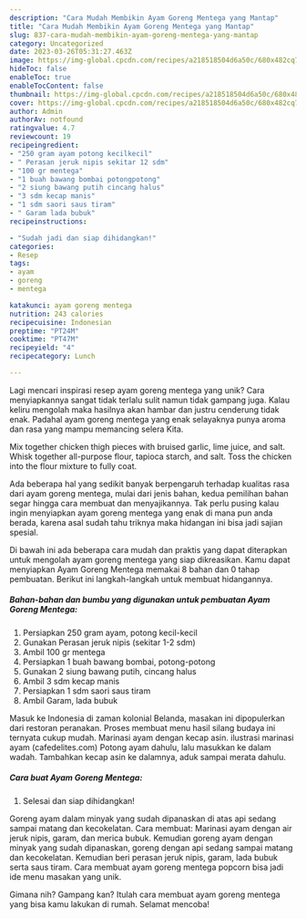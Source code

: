 ```yaml
---
description: "Cara Mudah Membikin Ayam Goreng Mentega yang Mantap"
title: "Cara Mudah Membikin Ayam Goreng Mentega yang Mantap"
slug: 837-cara-mudah-membikin-ayam-goreng-mentega-yang-mantap
category: Uncategorized
date: 2023-03-26T05:31:27.463Z
image: https://img-global.cpcdn.com/recipes/a218518504d6a50c/680x482cq70/ayam-goreng-mentega-foto-resep-utama.jpg
hideToc: false
enableToc: true
enableTocContent: false
thumbnail: https://img-global.cpcdn.com/recipes/a218518504d6a50c/680x482cq70/ayam-goreng-mentega-foto-resep-utama.jpg
cover: https://img-global.cpcdn.com/recipes/a218518504d6a50c/680x482cq70/ayam-goreng-mentega-foto-resep-utama.jpg
author: Admin
authorAv: notfound
ratingvalue: 4.7
reviewcount: 19
recipeingredient:
- "250 gram ayam potong kecilkecil"
- " Perasan jeruk nipis sekitar 12 sdm"
- "100 gr mentega"
- "1 buah bawang bombai potongpotong"
- "2 siung bawang putih cincang halus"
- "3 sdm kecap manis"
- "1 sdm saori saus tiram"
- " Garam lada bubuk"
recipeinstructions:

- "Sudah jadi dan siap dihidangkan!"
categories:
- Resep
tags:
- ayam
- goreng
- mentega

katakunci: ayam goreng mentega 
nutrition: 243 calories
recipecuisine: Indonesian
preptime: "PT24M"
cooktime: "PT47M"
recipeyield: "4"
recipecategory: Lunch

---
```





Lagi mencari inspirasi resep ayam goreng mentega yang unik? Cara menyiapkannya sangat tidak terlalu sulit namun tidak gampang juga. Kalau keliru mengolah maka hasilnya akan hambar dan justru cenderung tidak enak. Padahal ayam goreng mentega yang enak selayaknya punya aroma dan rasa yang mampu memancing selera Kita.





Mix together chicken thigh pieces with bruised garlic, lime juice, and salt. Whisk together all-purpose flour, tapioca starch, and salt. Toss the chicken into the flour mixture to fully coat.

Ada beberapa hal yang sedikit banyak berpengaruh terhadap kualitas rasa dari ayam goreng mentega, mulai dari jenis bahan, kedua pemilihan bahan segar hingga cara membuat dan menyajikannya. Tak perlu pusing kalau ingin menyiapkan ayam goreng mentega yang enak di mana pun anda berada, karena asal sudah tahu triknya maka hidangan ini bisa jadi sajian spesial.






Di bawah ini ada beberapa cara mudah dan praktis yang dapat diterapkan untuk mengolah ayam goreng mentega yang siap dikreasikan. Kamu dapat menyiapkan Ayam Goreng Mentega memakai 8 bahan dan 0 tahap pembuatan. Berikut ini langkah-langkah untuk membuat hidangannya.

<!--inarticleads1-->

##### Bahan-bahan dan bumbu yang digunakan untuk pembuatan Ayam Goreng Mentega:

1. Persiapkan 250 gram ayam, potong kecil-kecil
1. Gunakan  Perasan jeruk nipis (sekitar 1-2 sdm)
1. Ambil 100 gr mentega
1. Persiapkan 1 buah bawang bombai, potong-potong
1. Gunakan 2 siung bawang putih, cincang halus
1. Ambil 3 sdm kecap manis
1. Persiapkan 1 sdm saori saus tiram
1. Ambil  Garam, lada bubuk


Masuk ke Indonesia di zaman kolonial Belanda, masakan ini dipopulerkan dari restoran peranakan. Proses membuat menu hasil silang budaya ini ternyata cukup mudah. Marinasi ayam dengan kecap asin. ilustrasi marinasi ayam (cafedelites.com) Potong ayam dahulu, lalu masukkan ke dalam wadah. Tambahkan kecap asin ke dalamnya, aduk sampai merata dahulu. 

<!--inarticleads2-->

##### Cara buat Ayam Goreng Mentega:


1. Selesai dan siap dihidangkan!

Goreng ayam dalam minyak yang sudah dipanaskan di atas api sedang sampai matang dan kecokelatan. Cara membuat: Marinasi ayam dengan air jeruk nipis, garam, dan merica bubuk. Kemudian goreng ayam dengan minyak yang sudah dipanaskan, goreng dengan api sedang sampai matang dan kecokelatan. Kemudian beri perasan jeruk nipis, garam, lada bubuk serta saus tiram. Cara membuat ayam goreng mentega popcorn bisa jadi ide menu masakan yang unik. 

Gimana nih? Gampang kan? Itulah cara membuat ayam goreng mentega yang bisa kamu lakukan di rumah. Selamat mencoba!
